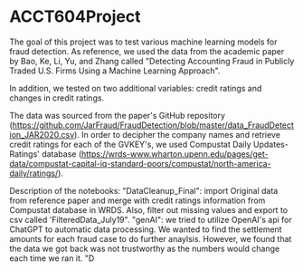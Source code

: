# ACCT604Project
The goal of this project was to test various machine learning models for fraud detection. As reference, we used the data from the academic paper by Bao, Ke, Li, Yu, and Zhang called "Detecting Accounting Fraud in Publicly Traded U.S. Firms Using a Machine Learning Approach". 

In addition, we tested on two additional variables: credit ratings and changes in credit ratings. 

The data was sourced from the paper's GitHub repository (https://github.com/JarFraud/FraudDetection/blob/master/data_FraudDetection_JAR2020.csv). In order to decipher the company names and retrieve credit ratings for each of the GVKEY's, we used Compustat Daily Updates-Ratings' database (https://wrds-www.wharton.upenn.edu/pages/get-data/compustat-capital-iq-standard-poors/compustat/north-america-daily/ratings/).


Description of the notebooks:
"DataCleanup_Final": import Original data from reference paper and merge with credit ratings information from Compustat database in WRDS. Also, filter out missing values and export to csv called 'FilteredData_July19".
"genAI": we tried to utilize OpenAI's api for ChatGPT to automatic data processing. We wanted to find the settlement amounts for each fraud case to do further anaylsis. However, we found that the data we got back was not trustworthy as the numbers would change each time we ran it.
"D
